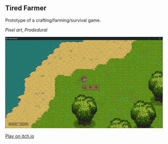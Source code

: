 ## Tired Farmer

Prototype of a crafting/farming/survival game.

*Pixel art*, *Prodedural*

![IMG](/Screenshots/in_game_2.png)


[Play on itch.io](https://turbob.itch.io/tired-survivor)